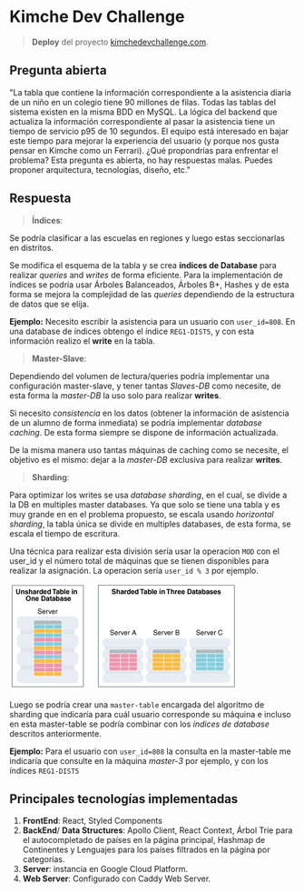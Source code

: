 # Kimche Dev Challenge

> **Deploy** del proyecto [kimchedevchallenge.com](https://kimche-dev-challenge.vercel.app).

## Pregunta abierta

"La tabla que contiene la información correspondiente a la asistencia diaria de un niño en un colegio tiene 90 millones de filas. Todas las tablas del sistema existen en la misma BDD en MySQL. La lógica del backend que actualiza la información correspondiente al pasar la asistencia tiene un tiempo de servicio p95 de 10 segundos. El equipo está interesado en bajar este tiempo para mejorar la experiencia del usuario (y porque nos gusta pensar en Kimche como un Ferrari). ¿Qué propondrías para enfrentar el problema? Esta pregunta es abierta, no hay respuestas malas. Puedes proponer arquitectura, tecnologías, diseño, etc."


## Respuesta



> **Índices**: 

Se podría clasificar a las escuelas en regiones y luego estas seccionarlas en distritos. 

Se modifica el esquema de la tabla y se crea **índices de Database** para realizar *queries* and *writes* de forma eficiente.
Para la implementación de índices se podría usar Árboles Balanceados, Árboles B+, Hashes
y de esta forma se mejora la complejidad de las *queries* dependiendo de la estructura de datos que se elija.


**Ejemplo:** Necesito escribir la asistencia para un usuario con `user_id=808`. En una database de índices obtengo el 
índice `REG1-DIST5`, y con esta información realizo el **write** en la tabla.


> **Master-Slave**:

Dependiendo del volumen de lectura/queries podría implementar una configuración master-slave, y tener tantas *Slaves-DB* como necesite, 
de esta forma la *master-DB* la uso solo para realizar **writes**.

Si necesito *consistencia* en los datos (obtener la información de asistencia de un alumno de forma inmediata) 
se podría implementar *database caching*.
De esta forma siempre se dispone de información actualizada. 

De la misma manera uso tantas máquinas de caching como se necesite, el objetivo es el mismo:
dejar a la *master-DB* exclusiva para realizar **writes**.

> **Sharding**:
> 
Para optimizar los writes se usa *database sharding*, en el cual, se divide a la DB en multiples master databases.
Ya que solo se tiene una tabla y es muy grande en en el problema propuesto, se escala usando *horizontal sharding*, 
la tabla única  se divide en multiples databases, de esta forma, se escala el tiempo de escritura.

Una técnica para realizar esta división sería usar la operacion `MOD` con el user_id y el número 
total de máquinas que se tienen disponibles para realizar la asignación. La operacion sería `user_id % 3` por ejemplo.

![alt text](public/sharding.png)

Luego se podría crear una `master-table` encargada del algoritmo de sharding que indicaría 
para cuál usuario corresponde su máquina e incluso en esta master-table 
se podría combinar con los *índices de database* descritos anteriormente.

**Ejemplo:** Para el usuario con `user_id=808` la consulta en la master-table me 
indicaría que consulte en la máquina *master-3* por ejemplo, y  con los índices `REG1-DIST5`


## Principales tecnologías implementadas

1. **FrontEnd**: React, Styled Components 
2. **BackEnd**/ **Data Structures**: Apollo Client, React Context, Árbol Trie para el autocompletado de países en la página principal, Hashmap de Continentes y Lenguajes para los países filtrados en la página por categorías.
3. **Server**: instancia en Google Cloud Platform.
4. **Web Server**: Configurado con Caddy Web Server.

